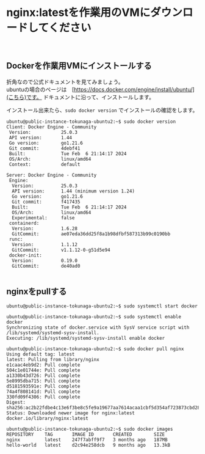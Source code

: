 # nginx:latestを作業用のVMにダウンロードしてください
<br>

## Dockerを作業用VMにインストールする
折角なので公式ドキュメントを見てみましょう。<br>
ubuntuの場合のページは　[https://docs.docker.com/engine/install/ubuntu/](こちら)です。
ドキュメントに沿って、インストールします。

インストール出来たら、`sudo docker version` でインストールの確認をします。

```console
ubuntu@public-instance-tokunaga-ubuntu2:~$ sudo docker version
Client: Docker Engine - Community
 Version:           25.0.3
 API version:       1.44
 Go version:        go1.21.6
 Git commit:        4debf41
 Built:             Tue Feb  6 21:14:17 2024
 OS/Arch:           linux/amd64
 Context:           default

Server: Docker Engine - Community
 Engine:
  Version:          25.0.3
  API version:      1.44 (minimum version 1.24)
  Go version:       go1.21.6
  Git commit:       f417435
  Built:            Tue Feb  6 21:14:17 2024
  OS/Arch:          linux/amd64
  Experimental:     false
 containerd:
  Version:          1.6.28
  GitCommit:        ae07eda36dd25f8a1b98dfbf587313b99c0190bb
 runc:
  Version:          1.1.12
  GitCommit:        v1.1.12-0-g51d5e94
 docker-init:
  Version:          0.19.0
  GitCommit:        de40ad0


```

## nginxをpullする

```console
ubuntu@public-instance-tokunaga-ubuntu2:~$ sudo systemctl start docker
```

```console
ubuntu@public-instance-tokunaga-ubuntu2:~$ sudo systemctl enable docker
Synchronizing state of docker.service with SysV service script with /lib/systemd/systemd-sysv-install.
Executing: /lib/systemd/systemd-sysv-install enable docker
```

```console
ubuntu@public-instance-tokunaga-ubuntu2:~$ sudo docker pull nginx
Using default tag: latest
latest: Pulling from library/nginx
e1caac4eb9d2: Pull complete 
504c1e01744e: Pull complete 
a1330b43d726: Pull complete 
5e8995dba715: Pull complete 
d5181593591e: Pull complete 
74a4f808141d: Pull complete 
330fd09f4306: Pull complete 
Digest: sha256:ac2b22fdbe4c13e6f3be8c5fe9a19677aa7614acaa1cbf5d354af723873cbd28
Status: Downloaded newer image for nginx:latest
docker.io/library/nginx:latest
```

```console
ubuntu@public-instance-tokunaga-ubuntu2:~$ sudo docker images
REPOSITORY    TAG       IMAGE ID       CREATED        SIZE
nginx         latest    247f7abff9f7   3 months ago   187MB
hello-world   latest    d2c94e258dcb   9 months ago   13.3kB
```
